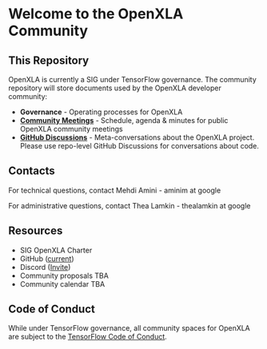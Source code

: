 # Welcome to the OpenXLA Community

## This Repository 

OpenXLA is currently a SIG under TensorFlow governance. The community repository will store documents used by the OpenXLA developer community:

* **Governance** - Operating processes for OpenXLA
* **[Community Meetings](https://github.com/openxla/community/wiki/OpenXLA-Community-Meetings)** - Schedule, agenda & minutes for public OpenXLA community meetings
* **[GitHub Discussions](https://github.com/openxla/community/discussions)** - Meta-conversations about the OpenXLA project. Please use repo-level GitHub Discussions for conversations about code. 

## Contacts

For technical questions, contact Mehdi Amini - aminim at google

For administrative questions, contact Thea Lamkin - thealamkin at google 

## Resources

* SIG OpenXLA Charter 
* GitHub ([current](https://github.com/tensorflow/tensorflow/tree/master/tensorflow/compiler/xla))
* Discord ([Invite](https://discord.gg/UcUbMR5A))
* Community proposals TBA
* Community calendar TBA

## Code of Conduct
While under TensorFlow governance, all community spaces for OpenXLA are subject to the [TensorFlow Code of Conduct](https://github.com/tensorflow/community/blob/master/CODE_OF_CONDUCT.md).

